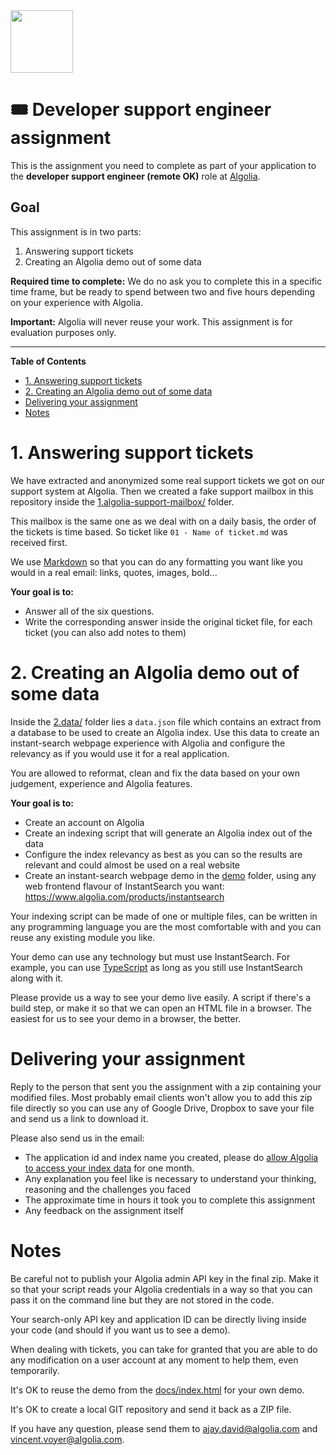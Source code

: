 <img src="https://www.algolia.com/static/logo-algolia-nebula-blue-full-57c56ea4b99b30c8f2cc03b65e8bb849.png" height="100" width="auto" >

# 🎟 Developer support engineer assignment

This is the assignment you need to complete as part of your application to the **developer support engineer (remote OK)** role at [Algolia](http://algolia.com/).

## Goal

This assignment is in two parts:
1. Answering support tickets
2. Creating an Algolia demo out of some data

**Required time to complete:** We do no ask you to complete this in a specific time frame, but be ready to spend between two and five hours depending on your experience with Algolia.

**Important:** Algolia will never reuse your work. This assignment is for evaluation purposes only.

---

<!-- START doctoc generated TOC please keep comment here to allow auto update -->
<!-- DON'T EDIT THIS SECTION, INSTEAD RE-RUN doctoc TO UPDATE -->
**Table of Contents**

- [1. Answering support tickets](#1-answering-support-tickets)
- [2. Creating an Algolia demo out of some data](#2-creating-an-algolia-demo-out-of-some-data)
- [Delivering your assignment](#delivering-your-assignment)
- [Notes](#notes)

<!-- END doctoc generated TOC please keep comment here to allow auto update -->

# 1. Answering support tickets

We have extracted and anonymized some real support tickets we got on our support system at Algolia. Then we created a fake support mailbox in this repository inside the [1.algolia-support-mailbox/](./1.algolia-support-mailbox) folder.

This mailbox is the same one as we deal with on a daily basis, the order of the tickets is time based. So ticket like `01 - Name of ticket.md` was received first.

We use [Markdown](https://github.com/adam-p/markdown-here/wiki/Markdown-Cheatsheet) so that you can do any formatting you want like you would in a real email: links, quotes, images, bold...

**Your goal is to:**
- Answer all of the six questions.
- Write the corresponding answer inside the original ticket file, for each ticket (you can also add notes to them)

# 2. Creating an Algolia demo out of some data

Inside the [2.data/](./2.data) folder lies a `data.json` file which contains an extract from a database to be used to create an Algolia index. Use this data to create an instant-search webpage experience with Algolia and configure the relevancy as if you would use it for a real application.

You are allowed to reformat, clean and fix the data based on your own judgement, experience and Algolia features.

**Your goal is to:**
- Create an account on Algolia
- Create an indexing script that will generate an Algolia index out of the data
- Configure the index relevancy as best as you can so the results are relevant and could almost be used on a real website
- Create an instant-search webpage demo in the [demo](./demo) folder, using any web frontend flavour of InstantSearch you want: https://www.algolia.com/products/instantsearch

Your indexing script can be made of one or multiple files, can be written in any programming language you are the most comfortable with and you can reuse any existing module you like.

Your demo can use any technology but must use InstantSearch. For example, you can use [TypeScript](https://www.typescriptlang.org/) as long as you still use InstantSearch along with it.

Please provide us a way to see your demo live easily. A script if there's a build step, or make it so that we can open an HTML file in a browser. The easiest for us to see your demo in a browser, the better.

# Delivering your assignment

Reply to the person that sent you the assignment with a zip containing your modified files. Most probably email clients won't allow you to add this zip file directly so you can use any of Google Drive, Dropbox to save your file and send us a link to download it.

Please also send us in the email:
- The application id and index name you created, please do [allow Algolia to access your index data](https://www.algolia.com/users/edit#?tab=access-control) for one month.
- Any explanation you feel like is necessary to understand your thinking, reasoning and the challenges you faced
- The approximate time in hours it took you to complete this assignment
- Any feedback on the assignment itself

# Notes

Be careful not to publish your Algolia admin API key in the final zip. Make it so that your script reads your Algolia credentials in a way so that you can pass it on the command line but they are not stored in the code.

Your search-only API key and application ID can be directly living inside your code (and should if you want us to see a demo).

When dealing with tickets, you can take for granted that you are able to do any modification on a user account at any moment to help them, even temporarily.

It's OK to reuse the demo from the [docs/index.html](docs/index.html) for your own demo.

It's OK to create a local GIT repository and send it back as a ZIP file.

If you have any question, please send them to ajay.david@algolia.com and vincent.voyer@algolia.com.
